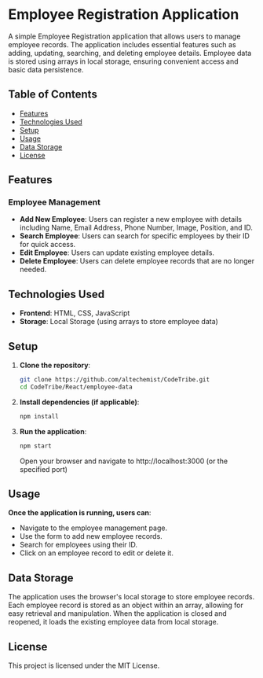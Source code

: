 # Employee Registration Application

A simple Employee Registration application that allows users to manage employee records. The application includes essential features such as adding, updating, searching, and deleting employee details. Employee data is stored using arrays in local storage, ensuring convenient access and basic data persistence.

## Table of Contents

- [Features](#features)
- [Technologies Used](#technologies-used)
- [Setup](#setup)
- [Usage](#usage)
- [Data Storage](#data-storage)
- [License](#license)

## Features

### Employee Management

- **Add New Employee**: Users can register a new employee with details including Name, Email Address, Phone Number, Image, Position, and ID.
- **Search Employee**: Users can search for specific employees by their ID for quick access.
- **Edit Employee**: Users can update existing employee details.
- **Delete Employee**: Users can delete employee records that are no longer needed.

## Technologies Used

- **Frontend**: HTML, CSS, JavaScript
- **Storage**: Local Storage (using arrays to store employee data)

## Setup

1. **Clone the repository**:

   ```bash
   git clone https://github.com/altechemist/CodeTribe.git
   cd CodeTribe/React/employee-data
   ```

2. **Install dependencies (if applicable)**:

   ```bash
   npm install
   ```

3. **Run the application**:

   ```bash
   npm start
   ```

   Open your browser and navigate to http://localhost:3000 (or the specified port)
   

## Usage

**Once the application is running, users can**:

- Navigate to the employee management page.
- Use the form to add new employee records.
- Search for employees using their ID.
- Click on an employee record to edit or delete it.

## Data Storage

The application uses the browser's local storage to store employee records. Each employee record is stored as an object within an array, allowing for easy retrieval and manipulation. When the application is closed and reopened, it loads the existing employee data from local storage.

## License

This project is licensed under the MIT License.
